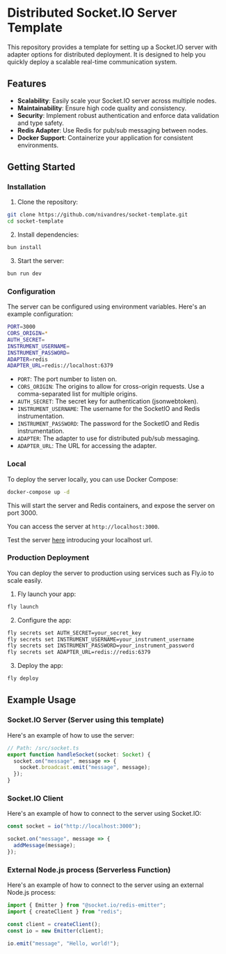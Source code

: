 # Distributed Socket.IO Server Template

This repository provides a template for setting up a Socket.IO server with adapter options for distributed deployment. It is designed to help you quickly deploy a scalable real-time communication system.

## Features

- **Scalability**: Easily scale your Socket.IO server across multiple nodes.
- **Maintainability**: Ensure high code quality and consistency.
- **Security**: Implement robust authentication and enforce data validation and type safety.
- **Redis Adapter**: Use Redis for pub/sub messaging between nodes.
- **Docker Support**: Containerize your application for consistent environments.

## Getting Started

### Installation

1. Clone the repository:

```sh
git clone https://github.com/nivandres/socket-template.git
cd socket-template
```

2. Install dependencies:

```sh
bun install
```

3. Start the server:

```sh
bun run dev
```

### Configuration

The server can be configured using environment variables. Here's an example configuration:

```sh
PORT=3000
CORS_ORIGIN=*
AUTH_SECRET=
INSTRUMENT_USERNAME=
INSTRUMENT_PASSWORD=
ADAPTER=redis
ADAPTER_URL=redis://localhost:6379
```

- `PORT`: The port number to listen on.
- `CORS_ORIGIN`: The origins to allow for cross-origin requests. Use a comma-separated list for multiple origins.
- `AUTH_SECRET`: The secret key for authentication (jsonwebtoken).
- `INSTRUMENT_USERNAME`: The username for the SocketIO and Redis instrumentation.
- `INSTRUMENT_PASSWORD`: The password for the SocketIO and Redis instrumentation.
- `ADAPTER`: The adapter to use for distributed pub/sub messaging.
- `ADAPTER_URL`: The URL for accessing the adapter.

### Local

To deploy the server locally, you can use Docker Compose:

```sh
docker-compose up -d
```

This will start the server and Redis containers, and expose the server on port 3000.

You can access the server at `http://localhost:3000`.

Test the server [here](https://nivandres.github.io/socket-template/public) introducing your localhost url.

### Production Deployment

You can deploy the server to production using services such as Fly.io to scale easily.

1. Fly launch your app:

```sh
fly launch
```

2. Configure the app:

```sh
fly secrets set AUTH_SECRET=your_secret_key
fly secrets set INSTRUMENT_USERNAME=your_instrument_username
fly secrets set INSTRUMENT_PASSWORD=your_instrument_password
fly secrets set ADAPTER_URL=redis://redis:6379
```

3. Deploy the app:

```sh
fly deploy
```

## Example Usage

### Socket.IO Server (Server using this template)

Here's an example of how to use the server:

```js
// Path: /src/socket.ts
export function handleSocket(socket: Socket) {
  socket.on("message", message => {
    socket.broadcast.emit("message", message);
  });
}
```

### Socket.IO Client

Here's an example of how to connect to the server using Socket.IO:

```js
const socket = io("http://localhost:3000");

socket.on("message", message => {
  addMessage(message);
});
```

### External Node.js process (Serverless Function)

Here's an example of how to connect to the server using an external Node.js process:

```js
import { Emitter } from "@socket.io/redis-emitter";
import { createClient } from "redis";

const client = createClient();
const io = new Emitter(client);

io.emit("message", "Hello, world!");
```
